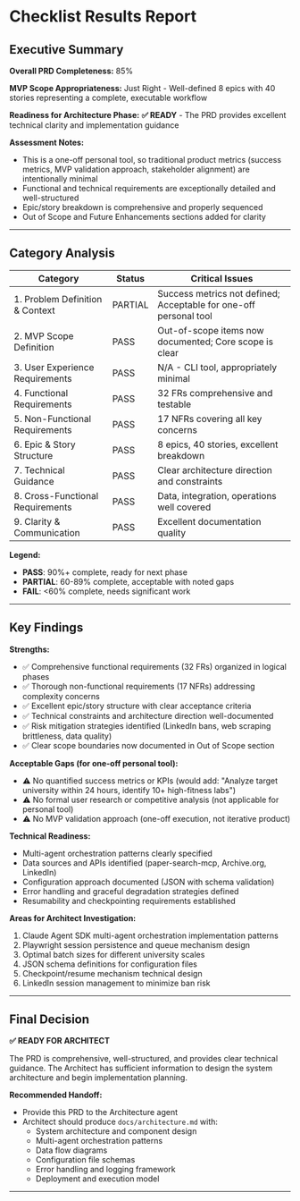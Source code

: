 # Checklist Results Report

## Executive Summary

**Overall PRD Completeness:** 85%

**MVP Scope Appropriateness:** Just Right - Well-defined 8 epics with 40 stories representing a complete, executable workflow

**Readiness for Architecture Phase:** **✅ READY** - The PRD provides excellent technical clarity and implementation guidance

**Assessment Notes:**
- This is a one-off personal tool, so traditional product metrics (success metrics, MVP validation approach, stakeholder alignment) are intentionally minimal
- Functional and technical requirements are exceptionally detailed and well-structured
- Epic/story breakdown is comprehensive and properly sequenced
- Out of Scope and Future Enhancements sections added for clarity

---

## Category Analysis

| Category                         | Status  | Critical Issues |
| -------------------------------- | ------- | --------------- |
| 1. Problem Definition & Context  | PARTIAL | Success metrics not defined; Acceptable for one-off personal tool |
| 2. MVP Scope Definition          | PASS    | Out-of-scope items now documented; Core scope is clear |
| 3. User Experience Requirements  | PASS    | N/A - CLI tool, appropriately minimal |
| 4. Functional Requirements       | PASS    | 32 FRs comprehensive and testable |
| 5. Non-Functional Requirements   | PASS    | 17 NFRs covering all key concerns |
| 6. Epic & Story Structure        | PASS    | 8 epics, 40 stories, excellent breakdown |
| 7. Technical Guidance            | PASS    | Clear architecture direction and constraints |
| 8. Cross-Functional Requirements | PASS    | Data, integration, operations well covered |
| 9. Clarity & Communication       | PASS    | Excellent documentation quality |

**Legend:**
- **PASS**: 90%+ complete, ready for next phase
- **PARTIAL**: 60-89% complete, acceptable with noted gaps
- **FAIL**: <60% complete, needs significant work

---

## Key Findings

**Strengths:**
- ✅ Comprehensive functional requirements (32 FRs) organized in logical phases
- ✅ Thorough non-functional requirements (17 NFRs) addressing complexity concerns
- ✅ Excellent epic/story structure with clear acceptance criteria
- ✅ Technical constraints and architecture direction well-documented
- ✅ Risk mitigation strategies identified (LinkedIn bans, web scraping brittleness, data quality)
- ✅ Clear scope boundaries now documented in Out of Scope section

**Acceptable Gaps (for one-off personal tool):**
- ⚠️ No quantified success metrics or KPIs (would add: "Analyze target university within 24 hours, identify 10+ high-fitness labs")
- ⚠️ No formal user research or competitive analysis (not applicable for personal tool)
- ⚠️ No MVP validation approach (one-off execution, not iterative product)

**Technical Readiness:**
- Multi-agent orchestration patterns clearly specified
- Data sources and APIs identified (paper-search-mcp, Archive.org, LinkedIn)
- Configuration approach documented (JSON with schema validation)
- Error handling and graceful degradation strategies defined
- Resumability and checkpointing requirements established

**Areas for Architect Investigation:**
1. Claude Agent SDK multi-agent orchestration implementation patterns
2. Playwright session persistence and queue mechanism design
3. Optimal batch sizes for different university scales
4. JSON schema definitions for configuration files
5. Checkpoint/resume mechanism technical design
6. LinkedIn session management to minimize ban risk

---

## Final Decision

**✅ READY FOR ARCHITECT**

The PRD is comprehensive, well-structured, and provides clear technical guidance. The Architect has sufficient information to design the system architecture and begin implementation planning.

**Recommended Handoff:**
- Provide this PRD to the Architecture agent
- Architect should produce `docs/architecture.md` with:
  - System architecture and component design
  - Multi-agent orchestration patterns
  - Data flow diagrams
  - Configuration file schemas
  - Error handling and logging framework
  - Deployment and execution model

---
